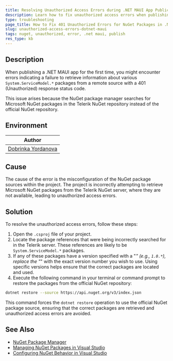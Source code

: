```yaml
---
title: Resolving Unauthorized Access Errors during .NET MAUI App Publication
description: Learn how to fix unauthorized access errors when publishing a .NET MAUI app by correctly configuring NuGet package sources.
type: troubleshooting
page_title: How to Fix 401 Unauthorized Errors for NuGet Packages in .NET MAUI App Deployment
slug: unauthorized-access-errors-dotnet-maui
tags: nuget, unauthorized, error, .net maui, publish
res_type: kb
---
```


## Description

When publishing a .NET MAUI app for the first time, you might encounter errors indicating a failure to retrieve information about various `System.ServiceModel.*` packages from a remote source with a 401 (Unauthorized) response status code. 

This issue arises because the NuGet package manager searches for Microsoft NuGet packages in the Telerik NuGet repository instead of the official NuGet repository.

## Environment

| Author |
| ---- |
| [Dobrinka Yordanova](https://www.telerik.com/blogs/author/dobrinka-yordanova) |

## Cause

The cause of the error is the misconfiguration of the NuGet package sources within the project. The project is incorrectly attempting to retrieve Microsoft NuGet packages from the Telerik NuGet server, where they are not available, leading to unauthorized access errors.

## Solution

To resolve the unauthorized access errors, follow these steps:

1. Open the `.csproj` file of your project.
2. Locate the package references that were being incorrectly searched for in the Telerik server. These references are likely to be `System.ServiceModel.*` packages.
3. If any of these packages have a version specified with a "*" (e.g., `1.0.*`), replace the "*" with the exact version number you wish to use. Using specific versions helps ensure that the correct packages are located and used.
4. Execute the following command in your terminal or command prompt to restore the packages from the official NuGet repository:

```bash
dotnet restore --source https://api.nuget.org/v3/index.json
```

This command forces the `dotnet restore` operation to use the official NuGet package source, ensuring that the correct packages are retrieved and unauthorized access errors are avoided.

## See Also

- [NuGet Package Manager](https://www.nuget.org/)
- [Managing NuGet Packages in Visual Studio](https://docs.microsoft.com/en-us/nuget/consume-packages/package-restore)
- [Configuring NuGet Behavior in Visual Studio](https://docs.microsoft.com/en-us/nuget/consume-packages/configuring-nuget-behavior)
